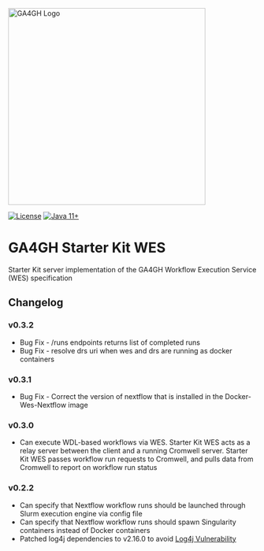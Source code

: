 <img src="https://www.ga4gh.org/wp-content/themes/ga4gh/dist/assets/svg/logos/logo-full-color.svg" alt="GA4GH Logo" style="width: 400px;"/>

[![License](https://img.shields.io/badge/License-Apache%202.0-blue.svg?style=flat-square)](https://opensource.org/licenses/Apache-2.0)
[![Java 11+](https://img.shields.io/badge/java-11+-blue.svg?style=flat-square)](https://www.java.com)

# GA4GH Starter Kit WES
Starter Kit server implementation of the GA4GH Workflow Execution Service (WES) specification

## Changelog

### v0.3.2
* Bug Fix - /runs endpoints returns list of completed runs
* Bug Fix - resolve drs uri when wes and drs are running as docker containers

### v0.3.1
* Bug Fix - Correct the version of nextflow that is installed in the Docker-Wes-Nextflow image

### v0.3.0
* Can execute WDL-based workflows via WES. Starter Kit WES acts as a relay server between the client and a running Cromwell server. Starter Kit WES passes workflow run requests to Cromwell, and pulls data from Cromwell to report on workflow run status

### v0.2.2
* Can specify that Nextflow workflow runs should be launched through Slurm execution engine via config file
* Can specify that Nextflow workflow runs should spawn Singularity containers instead of Docker containers
* Patched log4j dependencies to v2.16.0 to avoid [Log4j Vulnerability](https://www.cisa.gov/uscert/apache-log4j-vulnerability-guidance)

